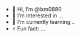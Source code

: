 - 👋 Hi, I’m @lxm0880
- 👀 I’m interested in ...
- 🌱 I’m currently learning ..
- ⚡ Fun fact: ...

<!---
lxm0880/lxm0880 is a ✨ special ✨ repository because its `README.md` (this file) appears on your GitHub profile.
You can click the Preview link to take a look at your changes.
--->
